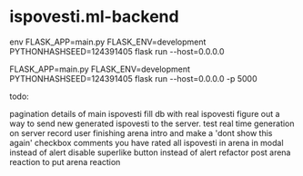 # ispovesti.ml-backend

env FLASK_APP=main.py FLASK_ENV=development PYTHONHASHSEED=124391405 flask run --host=0.0.0.0

FLASK_APP=main.py FLASK_ENV=development PYTHONHASHSEED=124391405 flask run --host=0.0.0.0 -p 5000

todo:

pagination details of main ispovesti
fill db with real ispovesti
figure out a way to send new generated ispovesti to the server.
test real time generation on server
record user finishing arena intro and make a 'dont show this again' checkbox
comments
you have rated all ispovesti in arena in modal instead of alert
disable superlike button instead of alert
refactor post arena reaction to put arena reaction
